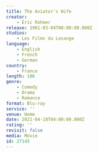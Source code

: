 ```yaml
---
title: The Aviator's Wife
creator:
    - Éric Rohmer
release: 1981-03-04T00:00:00.000Z
studios:
    - Les Films du Losange
language:
    - English
    - French
    - German
country:
    - France
length: 106
genre:
    - Comedy
    - Drama
    - Romance
format: Blu-ray
service: ''
venue: Home
date: 2021-04-18T04:00:00.000Z
rating: ''
revisit: false
media: Movie
id: 27145
---
```



